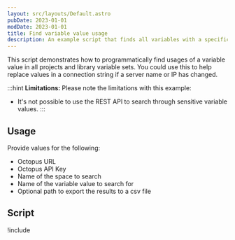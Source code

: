 ```yaml
---
layout: src/layouts/Default.astro
pubDate: 2023-01-01
modDate: 2023-01-01
title: Find variable value usage
description: An example script that finds all variables with a specific value in project variables and library variable sets.
---
```


This script demonstrates how to programmatically find usages of a variable value in all projects and library variable sets. You could use this to help replace values in a connection string if a server name or IP has changed.

:::hint
**Limitations:** 
Please note the limitations with this example:
- It's not possible to use the REST API to search through sensitive variable values.
:::

## Usage

Provide values for the following:
- Octopus URL
- Octopus API Key
- Name of the space to search
- Name of the variable value to search for
- Optional path to export the results to a csv file

## Script

!include <find-variable-value-usage-scripts>

